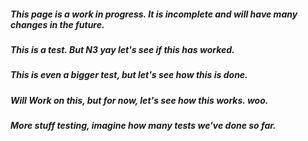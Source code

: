 ##### **This page is a work in progress. It is incomplete and will have many changes in the future.**
##### This is a test. But N3 yay let's see if this has worked.
##### This is even a bigger test, but let's see how this is done.
##### Will Work on this, but for now, let's see how this works. woo.
##### More stuff testing, imagine how many tests we've done so far.
